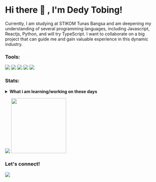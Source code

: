 # Hi there 👋 , I'm Dedy Tobing!
Currently, I am studying at STIKOM Tunas Bangsa and am deepening my understanding of several programming languages, including Javascript, Reactjs, Python, and will try TypeScript. I want to collaborate on a big project that can guide me and gain valuable experience in this dynamic industry.  

### Tools:
<p>
    <img src="https://img.shields.io/badge/OS-MacOS-blue?&logo=apple" />
    <img src="https://img.shields.io/badge/Code-Swift-blue?&logo=swift" />
    <img src="https://img.shields.io/badge/IDE-Xcode-blue?&logo=xcode" />
    <img src="https://img.shields.io/badge/Text%20Editor-Visual%20Studio%20Code-blue?&logo=visual%20studio%20code&logoColor=blue" />
    <img src="https://gpvc.arturio.dev/bagusfe" />
</p>

### Stats:
<details>
 <summary><strong>What i am learning/working on these days</strong></summary>
    - 🔭 I am currently studying at STIKOM Tunas Bangsa </br>
    - 🌱 I'm currently learning Javascript, reactjs, Python, and will try typescript. </br>
    - 👯 I want to collaborate on a big Project that can lead me.</br>
    - 🤔 I’m looking for help with master of programming. hehe </br>
    - 💬 Ask me about anything.</br>
    - 📫 How to reach me: <a href="mailto:dedylumbantobing3@gmail.com">Email me!</a>  </br>
    - 😄 Pronouns: He/Him </br>
    - ⚡ Fun fact: I like her, but she doesn't </br>
</details>
<p>
    <img src="https://github-readme-stats.vercel.app/api?username=Dedytobing&hide=contribs,prs&show_icons=true&hide_border=true&title_color=000" />
    <img src="https://github-readme-stats.vercel.app/api/top-langs/?username=Dedytobing&layout=compact" height=180 />
</p>

### Let's connect!
<p>
    <a href="https://dedy-tobing.vercel.app/" target="blank"><img src="https://img.shields.io/badge/Website-https://Dedytobing-green?" /></a>
</p>

<!--
**Dedytobing/Dedytobing** is a ✨ _special_ ✨ repository because its `README.md` (this file) appears on your GitHub profile.

Here are some ideas to get you started:

- 🔭 I’m currently working on ...
- 🌱 I’m currently learning ...
- 👯 I’m looking to collaborate on ...
- 🤔 I’m looking for help with ...
- 💬 Ask me about ...
- 📫 How to reach me: ...
- 😄 Pronouns: ...
- ⚡ Fun fact: ...
-->

